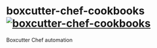 # boxcutter-chef-cookbooks [![boxcutter-chef-cookbooks](https://github.com/github/docs/actions/workflows/ci.yml/badge.svg)](https://github.com/boxcutter/boxcutter-chef-cookbooks/actions/workflows/ci.yml)

Boxcutter Chef automation
